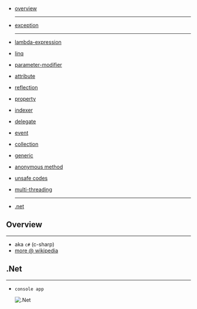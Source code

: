 * [overview](#overview)

	---

* [exception](./exception)

	---

* [lambda-expression](./lambda-expression)
* [linq](./linq)
* [parameter-modifier](./parameter-modifier)
* [attribute](./attribute)
* [reflection](./reflection)
* [property](./property)
* [indexer](./indexer)
* [delegate](./delegate)
* [event](./event)
* [collection](./collection)
* [generic](./generic)
* [anonymous method](./a-method)
* [unsafe codes](https://www.tutorialspoint.com/csharp/csharp_unsafe_codes.htm)
* [multi-threading](https://www.tutorialspoint.com/csharp/csharp_multithreading.htm)

	---

* [.net](#dotnet)

## Overview <a name="overview"></a>

---

* aka `c#` (c-sharp)
* [more @ wikipedia](https://en.wikipedia.org/wiki/C_Sharp_%28programming_language%29)

## .Net <a name="dotnet"></a>

---

* `console app`

	![.Net](_asset/img/00.png)